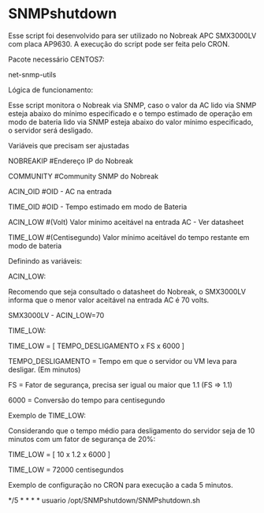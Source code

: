 # SNMPshutdown

Esse script foi desenvolvido para ser utilizado no Nobreak APC SMX3000LV com placa AP9630. A execução do script pode ser feita pelo CRON.


Pacote necessário CENTOS7:

net-snmp-utils


Lógica de funcionamento:

Esse script monitora o Nobreak via SNMP, caso o valor da AC lido via SNMP esteja abaixo do mínimo especificado e o tempo estimado de operação em modo de bateria lido via SNMP esteja abaixo do valor mínimo especificado, o servidor será desligado.


Variáveis que precisam ser ajustadas

NOBREAKIP		#Endereço IP do Nobreak

COMMUNITY		#Community SNMP do Nobreak

ACIN_OID		#OID - AC na entrada

TIME_OID		#OID - Tempo estimado em modo de Bateria

ACIN_LOW		#(Volt) Valor mínimo aceitável na entrada AC - Ver datasheet

TIME_LOW		#(Centisegundo) Valor mínimo aceitável do tempo restante em modo de bateria


Definindo as variáveis:

ACIN_LOW:

Recomendo que seja consultado o datasheet do Nobreak, o SMX3000LV informa que o menor valor aceitável na entrada AC é 70 volts.

SMX3000LV - ACIN_LOW=70


TIME_LOW:

TIME_LOW = [ TEMPO_DESLIGAMENTO x FS x 6000 ]

TEMPO_DESLIGAMENTO = Tempo em que o servidor ou VM leva para desligar. (Em minutos)

FS = Fator de segurança, precisa ser igual ou maior que 1.1 (FS => 1.1)

6000 = Conversão do tempo para centisegundo


Exemplo de TIME_LOW:

Considerando que o tempo médio para desligamento do servidor seja de 10 minutos com um fator de segurança de 20%:

TIME_LOW = [ 10 x 1.2 x 6000 ] 

TIME_LOW = 72000 centisegundos


Exemplo de configuração no CRON para execução a cada 5 minutos.

*/5 * * * * usuario /opt/SNMPshutdown/SNMPshutdown.sh
